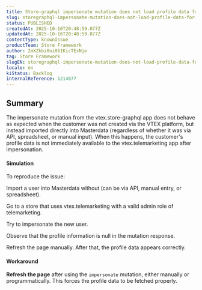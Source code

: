 ```yaml
---
title: Store-graphql impersonate mutation does not load profile data for users created manually
slug: storegraphql-impersonate-mutation-does-not-load-profile-data-for-users-created-manually
status: PUBLISHED
createdAt: 2025-10-16T20:48:59.077Z
updatedAt: 2025-10-16T20:48:59.077Z
contentType: knownIssue
productTeam: Store Framework
author: 2mXZkbi0oi061KicTExNjo
tag: Store Framework
slugEN: storegraphql-impersonate-mutation-does-not-load-profile-data-for-users-created-manually
locale: en
kiStatus: Backlog
internalReference: 1214877
---
```


## Summary


The impersonate mutation from the vtex.store-graphql app does not behave as expected when the customer was not created via the VTEX platform, but instead imported directly into Masterdata (regardless of whether it was via API, spreadsheet, or manual input). When this happens, the customer's profile data is not immediately available to the vtex.telemarketing app after impersonation.



#### Simulation


To reproduce the issue:

Import a user into Masterdata without (can be via API, manual entry, or spreadsheet).

Go to a store that uses vtex.telemarketing with a valid admin role of telemarketing.

Try to impersonate the new user.

Observe that the profile information is null in the mutation response.

Refresh the page manually. After that, the profile data appears correctly.



#### Workaround


**Refresh the page** after using the `impersonate` mutation, either manually or programmatically. This forces the profile data to be fetched properly.



